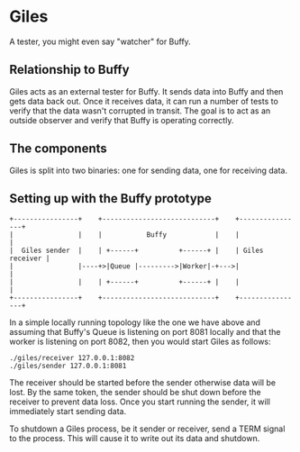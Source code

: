 # Giles

A tester, you might even say "watcher" for Buffy.

## Relationship to Buffy

Giles acts as an external tester for Buffy. It sends data into Buffy and then
gets data back out. Once it receives data, it can run a number of tests to
verify that the data wasn't corrupted in transit. The goal is to act as an
outside observer and verify that Buffy is operating correctly.

## The components

Giles is split into two binaries: one for sending data, one for receiving data.

## Setting up with the Buffy prototype

```
+----------------+    +----------------------------+    +----------------+
|                |    |           Buffy            |    |                |
|  Giles sender  |    | +------+          +------+ |    | Giles receiver |
|                |----+>|Queue |--------->|Worker|-+--->|                |
|                |    | +------+          +------+ |    |                |
+----------------+    +----------------------------+    +----------------+
```                           
In a simple locally running topology like the one we have above
and assuming that Buffy's Queue is listening on port 8081 locally
and that the worker is listening on port 8082, then you would start 
Giles as follows:

```
./giles/receiver 127.0.0.1:8082
./giles/sender 127.0.0.1:8081
```

The receiver should be started before the sender otherwise data will be lost. By
the same token, the sender should be shut down before the receiver to prevent
data loss. Once you start running the sender, it will immediately start
sending data.

To shutdown a Giles process, be it sender or receiver, send a TERM signal to the
process. This will cause it to write out its data and shutdown.
